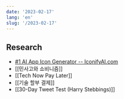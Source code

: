 ```yaml
---
date: '2023-02-17'
lang: 'en'
slug: '/2023-02-17'
---
```


## Research

- [#1 AI App Icon Generator -- IconifyAI.com](https://www.iconifyai.com/)
- [[민사고와 쇼비니즘]]
- [[Tech Now Pay Later]]
- [[기술 할부 결제]]
- [[30-Day Tweet Test (Harry Stebbings)]]
